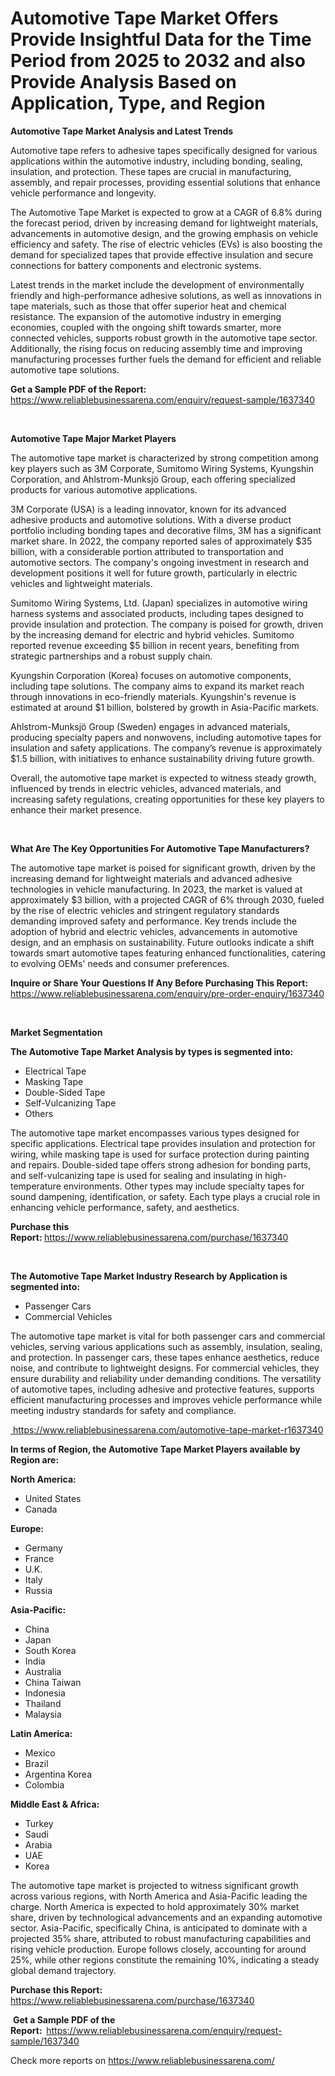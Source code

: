 <p><h1>Automotive Tape Market Offers Provide Insightful Data for the Time Period from 2025 to 2032 and also Provide Analysis Based on Application, Type, and Region</h1></p><p><strong>Automotive Tape Market Analysis and Latest Trends</strong></p>
<p><p>Automotive tape refers to adhesive tapes specifically designed for various applications within the automotive industry, including bonding, sealing, insulation, and protection. These tapes are crucial in manufacturing, assembly, and repair processes, providing essential solutions that enhance vehicle performance and longevity.</p><p>The Automotive Tape Market is expected to grow at a CAGR of 6.8% during the forecast period, driven by increasing demand for lightweight materials, advancements in automotive design, and the growing emphasis on vehicle efficiency and safety. The rise of electric vehicles (EVs) is also boosting the demand for specialized tapes that provide effective insulation and secure connections for battery components and electronic systems.</p><p>Latest trends in the market include the development of environmentally friendly and high-performance adhesive solutions, as well as innovations in tape materials, such as those that offer superior heat and chemical resistance. The expansion of the automotive industry in emerging economies, coupled with the ongoing shift towards smarter, more connected vehicles, supports robust growth in the automotive tape sector. Additionally, the rising focus on reducing assembly time and improving manufacturing processes further fuels the demand for efficient and reliable automotive tape solutions.</p></p>
<p><strong>Get a Sample PDF of the Report:&nbsp;</strong> <a href="https://www.reliablebusinessarena.com/enquiry/request-sample/1637340?utm_campaign=2217&utm_medium=2&utm_source=Github&utm_content=ia&utm_term=30032025&utm_id=automotive-tape">https://www.reliablebusinessarena.com/enquiry/request-sample/1637340</a></p>
<p>&nbsp;</p>
<p><strong>Automotive Tape Major Market Players</strong></p>
<p><p>The automotive tape market is characterized by strong competition among key players such as 3M Corporate, Sumitomo Wiring Systems, Kyungshin Corporation, and Ahlstrom-Munksjö Group, each offering specialized products for various automotive applications.</p><p>3M Corporate (USA) is a leading innovator, known for its advanced adhesive products and automotive solutions. With a diverse product portfolio including bonding tapes and decorative films, 3M has a significant market share. In 2022, the company reported sales of approximately $35 billion, with a considerable portion attributed to transportation and automotive sectors. The company's ongoing investment in research and development positions it well for future growth, particularly in electric vehicles and lightweight materials.</p><p>Sumitomo Wiring Systems, Ltd. (Japan) specializes in automotive wiring harness systems and associated products, including tapes designed to provide insulation and protection. The company is poised for growth, driven by the increasing demand for electric and hybrid vehicles. Sumitomo reported revenue exceeding $5 billion in recent years, benefiting from strategic partnerships and a robust supply chain.</p><p>Kyungshin Corporation (Korea) focuses on automotive components, including tape solutions. The company aims to expand its market reach through innovations in eco-friendly materials. Kyungshin's revenue is estimated at around $1 billion, bolstered by growth in Asia-Pacific markets.</p><p>Ahlstrom-Munksjö Group (Sweden) engages in advanced materials, producing specialty papers and nonwovens, including automotive tapes for insulation and safety applications. The company’s revenue is approximately $1.5 billion, with initiatives to enhance sustainability driving future growth.</p><p>Overall, the automotive tape market is expected to witness steady growth, influenced by trends in electric vehicles, advanced materials, and increasing safety regulations, creating opportunities for these key players to enhance their market presence.</p></p>
<p>&nbsp;</p>
<p><strong>What Are The Key Opportunities For Automotive Tape Manufacturers?</strong></p>
<p><p>The automotive tape market is poised for significant growth, driven by the increasing demand for lightweight materials and advanced adhesive technologies in vehicle manufacturing. In 2023, the market is valued at approximately $3 billion, with a projected CAGR of 6% through 2030, fueled by the rise of electric vehicles and stringent regulatory standards demanding improved safety and performance. Key trends include the adoption of hybrid and electric vehicles, advancements in automotive design, and an emphasis on sustainability. Future outlooks indicate a shift towards smart automotive tapes featuring enhanced functionalities, catering to evolving OEMs' needs and consumer preferences.</p></p>
<p><strong>Inquire or Share Your Questions If Any Before Purchasing This Report:</strong> <a href="https://www.reliablebusinessarena.com/enquiry/pre-order-enquiry/1637340?utm_campaign=2217&utm_medium=2&utm_source=Github&utm_content=ia&utm_term=30032025&utm_id=automotive-tape">https://www.reliablebusinessarena.com/enquiry/pre-order-enquiry/1637340</a></p>
<p>&nbsp;</p>
<p><strong>Market Segmentation</strong></p>
<p><strong>The Automotive Tape Market Analysis by types is segmented into:</strong></p>
<p><ul><li>Electrical Tape</li><li>Masking Tape</li><li>Double-Sided Tape</li><li>Self-Vulcanizing Tape</li><li>Others</li></ul></p>
<p><p>The automotive tape market encompasses various types designed for specific applications. Electrical tape provides insulation and protection for wiring, while masking tape is used for surface protection during painting and repairs. Double-sided tape offers strong adhesion for bonding parts, and self-vulcanizing tape is used for sealing and insulating in high-temperature environments. Other types may include specialty tapes for sound dampening, identification, or safety. Each type plays a crucial role in enhancing vehicle performance, safety, and aesthetics.</p></p>
<p><strong>Purchase this Report:&nbsp;</strong><a href="https://www.reliablebusinessarena.com/purchase/1637340?utm_campaign=2217&utm_medium=2&utm_source=Github&utm_content=ia&utm_term=30032025&utm_id=automotive-tape">https://www.reliablebusinessarena.com/purchase/1637340</a></p>
<p>&nbsp;</p>
<p><strong>The Automotive Tape Market Industry Research by Application is segmented into:</strong></p>
<p><ul><li>Passenger Cars</li><li>Commercial Vehicles</li></ul></p>
<p><p>The automotive tape market is vital for both passenger cars and commercial vehicles, serving various applications such as assembly, insulation, sealing, and protection. In passenger cars, these tapes enhance aesthetics, reduce noise, and contribute to lightweight designs. For commercial vehicles, they ensure durability and reliability under demanding conditions. The versatility of automotive tapes, including adhesive and protective features, supports efficient manufacturing processes and improves vehicle performance while meeting industry standards for safety and compliance.</p></p>
<p><a href="https://www.reliablebusinessarena.com/automotive-tape-market-r1637340?utm_campaign=2217&utm_medium=2&utm_source=Github&utm_content=ia&utm_term=30032025&utm_id=automotive-tape">&nbsp;https://www.reliablebusinessarena.com/automotive-tape-market-r1637340</a></p>
<p><strong>In terms of Region, the Automotive Tape Market Players available by Region are:</strong></p>
<p>
    <p> <strong> North America: </strong>
        <ul>
            <li>United States</li>
            <li>Canada</li>
        </ul>
        </p> 
    <p> <strong> Europe: </strong>
        <ul>
            <li>Germany</li>
            <li>France</li>
            <li>U.K.</li>
            <li>Italy</li>
            <li>Russia</li>
        </ul>
        </p> 
    <p> <strong> Asia-Pacific: </strong>
        <ul>
            <li>China</li>
            <li>Japan</li>
            <li>South Korea</li>
            <li>India</li>
            <li>Australia</li>
            <li>China Taiwan</li>
            <li>Indonesia</li>
            <li>Thailand</li>
            <li>Malaysia</li>
        </ul>
        </p> 
    <p> <strong> Latin America: </strong>
        <ul>
            <li>Mexico</li>
            <li>Brazil</li>
            <li>Argentina Korea</li>
            <li>Colombia</li>
        </ul>
        </p> 
    <p> <strong> Middle East & Africa: </strong>
        <ul>
            <li>Turkey</li>
            <li>Saudi</li>
            <li>Arabia</li>
            <li>UAE</li>
            <li>Korea</li>
        </ul>
    </p>
    </p>
<p><p>The automotive tape market is projected to witness significant growth across various regions, with North America and Asia-Pacific leading the charge. North America is expected to hold approximately 30% market share, driven by technological advancements and an expanding automotive sector. Asia-Pacific, specifically China, is anticipated to dominate with a projected 35% share, attributed to robust manufacturing capabilities and rising vehicle production. Europe follows closely, accounting for around 25%, while other regions constitute the remaining 10%, indicating a steady global demand trajectory.</p></p>
<p><strong>Purchase this Report: </strong><a href="https://www.reliablebusinessarena.com/purchase/1637340?utm_campaign=2217&utm_medium=2&utm_source=Github&utm_content=ia&utm_term=30032025&utm_id=automotive-tape">https://www.reliablebusinessarena.com/purchase/1637340</a></p>
<p>&nbsp;<strong>Get a Sample PDF of the Report:&nbsp;&nbsp;</strong><a href="https://www.reliablebusinessarena.com/enquiry/request-sample/1637340?utm_campaign=2217&utm_medium=2&utm_source=Github&utm_content=ia&utm_term=30032025&utm_id=automotive-tape">https://www.reliablebusinessarena.com/enquiry/request-sample/1637340</a></p>
<p><strong></strong></p>
<p>Check more reports on <a href="https://www.reliablebusinessarena.com/?utm_campaign=2217&utm_medium=2&utm_source=Github&utm_content=ia&utm_term=30032025&utm_id=automotive-tape">https://www.reliablebusinessarena.com/</a></p>
